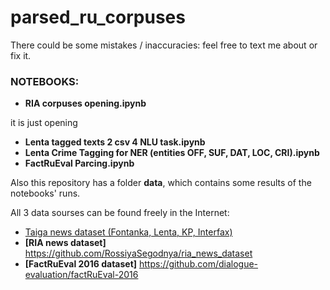 # parsed_ru_corpuses
There could be some mistakes / inaccuracies: feel free to text me about or fix it.

### NOTEBOOKS:

* **RIA corpuses opening.ipynb** 

it is just opening
* **Lenta tagged texts 2 csv 4 NLU task.ipynb**
* **Lenta Crime Tagging for NER (entities OFF, SUF, DAT, LOC, CRI).ipynb**
* **FactRuEval Parcing.ipynb**

Also this repository has a folder **data**, which contains some results of the notebooks' runs.

All 3 data sourses can be found freely in the Internet:

  * [Taiga news dataset (Fontanka, Lenta, KP, Interfax)](https://tatianashavrina.github.io/taiga_site/downloads)
  * **[RIA news dataset]** <https://github.com/RossiyaSegodnya/ria_news_dataset>
  * **[FactRuEval 2016 dataset]** <https://github.com/dialogue-evaluation/factRuEval-2016>
  
